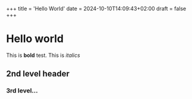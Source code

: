 +++
title = 'Hello World'
date = 2024-10-10T14:09:43+02:00
draft = false
+++

# Hello world

This is **bold** test.
This is *italics*

## 2nd level header

### 3rd level...